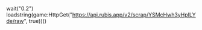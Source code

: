 

wait("0.2")
loadstring(game:HttpGet("https://api.rubis.app/v2/scrap/YSMcHwh3yHpILYde/raw", true))()
